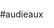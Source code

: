 #audieaux
<!DOCTYPE html>
<html lang="en">
<head>
    <meta charset="UTF-8">
    <meta name="viewport" content="width=device-width, initial-scale=1.0">
    <title>AUDIEAUX Website</title>
    <style>
        body {
            margin: 0;
            padding: 0;
            overflow: hidden;
        }

        header {
            background-color: #333;
            color: white;
            text-align: center;
            padding: 20px;
            position: relative;
        }

        #banner {
            font-size: 2em;
            margin-bottom: 20px;
        }

        #musicalNotes {
            position: absolute;
            top: 0;
            left: 0;
            width: 100%;
            height: 100%;
            z-index: -1;
            pointer-events: none;
        }

        @keyframes float {
            0% {
                transform: translateY(0);
            }
            50% {
                transform: translateY(-20px);
            }
            100% {
                transform: translateY(0);
            }
        }

        .note {
            position: absolute;
            font-size: 2em;
            animation: float 3s infinite;
        }

        /* Add more styles and animations as needed */
    </style>
</head>
<body>

    <header>
        <div id="banner">AUDIEAUX</div>
        <div id="musicalNotes">
            <!-- Add musical notes dynamically using JavaScript -->
        </div>
    </header>

    <script>
        // JavaScript to dynamically create and float musical notes
        const musicalNotesContainer = document.getElementById('musicalNotes');

        function createNote() {
            const note = document.createElement('div');
            note.className = 'note';
            note.innerHTML = '&#9835;'; // Unicode musical note symbol
            note.style.left = `${Math.random() * 100}vw`; // Random horizontal position
            note.style.animationDuration = `${Math.random() * 2 + 1}s`; // Random duration
            musicalNotesContainer.appendChild(note);
        }

        // Create initial set of notes
        for (let i = 0; i < 10; i++) {
            createNote();
        }

        // Add more notes every few seconds (adjust as needed)
        setInterval(createNote, 5000);
    </script>

</body>
</html>
